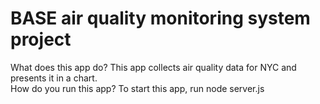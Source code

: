 # BASE air quality monitoring system project
What does this app do? This app collects air quality data for NYC and presents it in a chart.
<br>
How do you run this app? To start this app, run node server.js
